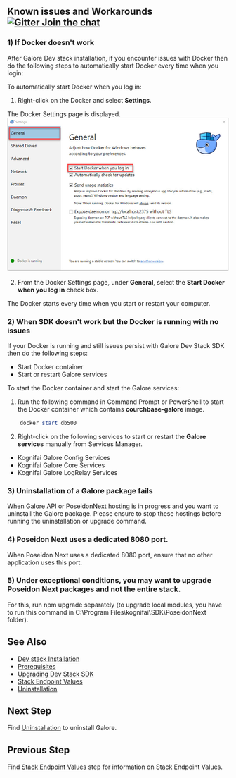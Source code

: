 ## Known issues and Workarounds [![Gitter Join the chat](https://badges.gitter.im/Join%20Chat.svg)](https://gitter.im/kognifai/Lobby)

### 1) If Docker doesn't work

After Galore Dev stack installation, if you encounter issues with Docker then do the following steps to automatically start Docker every time when you login:

 To automatically start Docker when you log in:
   
  1.	Right-click on the Docker and select **Settings**.
  
   The Docker Settings page is displayed.
  ![](.%20Images/Docker.jpg)
  
  2.	From the Docker Settings page, under **General**, select the **Start Docker when you log in** check box.
   
   The Docker starts every time when you start or restart your computer.

### 2) When SDK doesn't work but the Docker is running with no issues
If your Docker is running and still issues persist with Galore Dev Stack SDK then do the following steps:
   -	Start Docker container
   -	Start or restart Galore services

 To start the Docker container and start the Galore services:
   
 1.	Run the following command in Command Prompt or PowerShell to start the Docker container which contains **courchbase-galore**  image.
    
  ```powershell
      docker start db500
   ```
  
 2. Right-click on  the following services to start or restart the **Galore services** manually from Services Manager.
   
 - 	Kognifai Galore Config Services 
 -	 Kognifai Galore Core Services
 -	 Kognifai Galore LogRelay Services
    
  
### 3)	Uninstallation of a Galore package fails
When Galore API or PoseidonNext hosting is in progress and you want to uninstall the Galore package. Please ensure to stop these hostings before running the uninstallation or upgrade command.

### 4)	Poseidon Next uses a dedicated 8080 port. 

When Poseidon Next uses a dedicated 8080 port, ensure that no other application uses this port.

### 5)	Under exceptional conditions, you may want to upgrade Poseidon Next packages and not the entire stack.
For this, run npm upgrade separately (to upgrade local modules, you have to run this command in C:\Program Files\kognifai\SDK\PoseidonNext folder).

## See Also
 
- [Dev stack Installation](Installation.md)
- [Prerequisites](Prerequisites.md)
- [Upgrading Dev Stack SDK](Upgrading%20Dev%20stack.md)
- [Stack Endpoint Values](Stack%20Endpoint%20Values.md)
- [Uninstallation](Uninstallation.md)
 
## Next Step
Find [Uninstallation](Uninstallation.md) to uninstall Galore.

## Previous Step
Find [Stack Endpoint Values](Stack%20Endpoint%20Values.md) step for information on Stack Endpoint Values.
